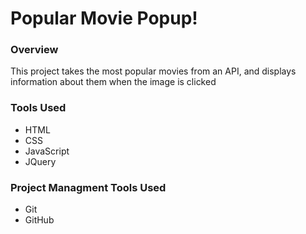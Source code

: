 # Popular Movie Popup!

### Overview

This project takes the most popular movies from an API, and displays information about them when the image is clicked

### Tools Used

- HTML
- CSS
- JavaScript
- JQuery

### Project Managment Tools Used

- Git
- GitHub
